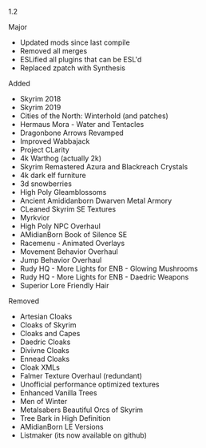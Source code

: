1.2

Major
- Updated mods since last compile
- Removed all merges
- ESLified all plugins that can be ESL'd
- Replaced zpatch with Synthesis

Added
- Skyrim 2018
- Skyrim 2019
- Cities of the North: Winterhold (and patches)
- Hermaus Mora - Water and Tentacles
- Dragonbone Arrows Revamped
- Improved Wabbajack
- Project CLarity
- 4k Warthog (actually 2k)
- Skyrim Remastered Azura and Blackreach Crystals
- 4k dark elf furniture
- 3d snowberries
- High Poly Gleamblossoms
- Ancient Amididanborn Dwarven Metal Armory
- CLeaned Skyrim SE Textures
- Myrkvior
- High Poly NPC Overhaul
- AMidianBorn Book of Silence SE
- Racemenu - Animated Overlays
- Movement Behavior Overhaul
- Jump Behavior Overhaul
- Rudy HQ - More Lights for ENB - Glowing Mushrooms
- Rudy HQ - More Lights for ENB - Daedric Weapons
- Superior Lore Friendly Hair

Removed
- Artesian Cloaks
- Cloaks of Skyrim
- Cloaks and Capes
- Daedric Cloaks
- Divivne Cloaks
- Ennead Cloaks
- Cloak XMLs
- Falmer Texture Overhaul (redundant)
- Unofficial performance optimized textures
- Enhanced Vanilla Trees
- Men of Winter
- Metalsabers Beautiful Orcs of Skyrim
- Tree Bark in High Definition
- AMidianBorn LE Versions
- Listmaker (its now available on github)
